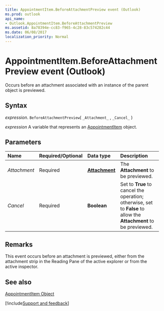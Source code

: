 ```yaml
---
title: AppointmentItem.BeforeAttachmentPreview event (Outlook)
ms.prod: outlook
api_name:
- Outlook.AppointmentItem.BeforeAttachmentPreview
ms.assetid: 8a78394e-cc83-f965-4c28-83c574282c44
ms.date: 06/08/2017
localization_priority: Normal
---
```



# AppointmentItem.BeforeAttachmentPreview event (Outlook)

Occurs before an attachment associated with an instance of the parent object is previewed.


## Syntax

_expression_. `BeforeAttachmentPreview`( `_Attachment_` , `_Cancel_` )

_expression_ A variable that represents an [AppointmentItem](Outlook.AppointmentItem.md) object.


## Parameters



|Name|Required/Optional|Data type|Description|
|:-----|:-----|:-----|:-----|
| _Attachment_|Required| **[Attachment](Outlook.Attachment.md)**|The  **Attachment** to be previewed.|
| _Cancel_|Required| **Boolean**|Set to  **True** to cancel the operation; otherwise, set to **False** to allow the **Attachment** to be previewed.|

## Remarks

This event occurs before an attachment is previewed, either from the attachment strip in the Reading Pane of the active explorer or from the active inspector.


## See also


[AppointmentItem Object](Outlook.AppointmentItem.md)

[!include[Support and feedback](~/includes/feedback-boilerplate.md)]